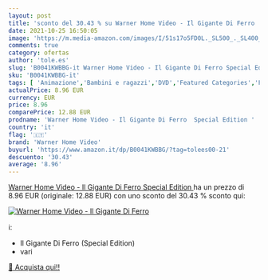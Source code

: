 ```yaml
---
layout: post
title: 'sconto del 30.43 % su Warner Home Video - Il Gigante Di Ferro   '
date: 2021-10-25 16:50:05
image: 'https://m.media-amazon.com/images/I/51s17o5FD0L._SL500_._SL400_.jpg'
comments: true
category: ofertas
author: 'tole.es'
slug: 'B0041KWBBG-it Warner Home Video - Il Gigante Di Ferro Special Edition'
sku: 'B0041KWBBG-it'
tags: [ 'Animazione','Bambini e ragazzi','DVD','Featured Categories','Film','Film e TV','warner home video', ]
actualPrice: 8.96 EUR
currency: EUR
price: 8.96
comparePrice: 12.88 EUR
prodname: 'Warner Home Video - Il Gigante Di Ferro  Special Edition '
country: 'it'
flag: '🇮🇹'
brand: 'Warner Home Video'
buyurl: 'https://www.amazon.it/dp/B0041KWBBG/?tag=tolees00-21'
descuento: '30.43'
average: '8.96'
---
```


[Warner Home Video - Il Gigante Di Ferro  Special Edition ](https://www.amazon.it/dp/B0041KWBBG/?tag=tolees00-21) ha un prezzo di 8.96 EUR (originale: 12.88 EUR) con uno sconto del 30.43 % sconto qui:

[![Warner Home Video - Il Gigante Di Ferro ](https://m.media-amazon.com/images/I/51s17o5FD0L._SL500_._SL400_.jpg)](https://www.amazon.it/dp/B0041KWBBG/?tag=tolees00-21)

ℹ️:

- Il Gigante Di Ferro (Special Edition)
- vari

[🛒 Acquista qui!!](https://www.amazon.it/dp/B0041KWBBG/?tag=tolees00-21)

